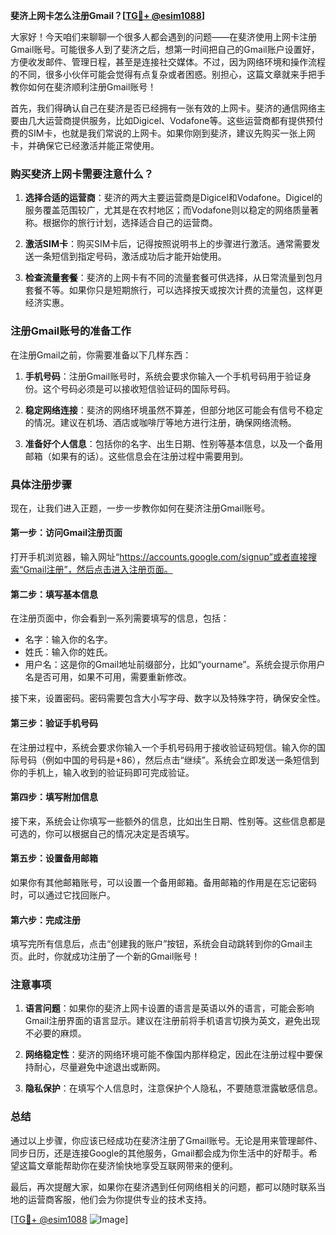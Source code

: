 **斐济上网卡怎么注册Gmail？[[TG💪+ @esim1088](https://t.me/s/esim1088)]**

大家好！今天咱们来聊聊一个很多人都会遇到的问题——在斐济使用上网卡注册Gmail账号。可能很多人到了斐济之后，想第一时间把自己的Gmail账户设置好，方便收发邮件、管理日程，甚至是连接社交媒体。不过，因为网络环境和操作流程的不同，很多小伙伴可能会觉得有点复杂或者困惑。别担心，这篇文章就来手把手教你如何在斐济顺利注册Gmail账号！

首先，我们得确认自己在斐济是否已经拥有一张有效的上网卡。斐济的通信网络主要由几大运营商提供服务，比如Digicel、Vodafone等。这些运营商都有提供预付费的SIM卡，也就是我们常说的上网卡。如果你刚到斐济，建议先购买一张上网卡，并确保它已经激活并能正常使用。

### 购买斐济上网卡需要注意什么？

1. **选择合适的运营商**：斐济的两大主要运营商是Digicel和Vodafone。Digicel的服务覆盖范围较广，尤其是在农村地区；而Vodafone则以稳定的网络质量著称。根据你的旅行计划，选择适合自己的运营商。
   
2. **激活SIM卡**：购买SIM卡后，记得按照说明书上的步骤进行激活。通常需要发送一条短信到指定号码，激活成功后才能开始使用。

3. **检查流量套餐**：斐济的上网卡有不同的流量套餐可供选择，从日常流量到包月套餐不等。如果你只是短期旅行，可以选择按天或按次计费的流量包，这样更经济实惠。

### 注册Gmail账号的准备工作

在注册Gmail之前，你需要准备以下几样东西：

1. **手机号码**：注册Gmail账号时，系统会要求你输入一个手机号码用于验证身份。这个号码必须是可以接收短信验证码的国际号码。

2. **稳定网络连接**：斐济的网络环境虽然不算差，但部分地区可能会有信号不稳定的情况。建议在机场、酒店或咖啡厅等地方进行注册，确保网络流畅。

3. **准备好个人信息**：包括你的名字、出生日期、性别等基本信息，以及一个备用邮箱（如果有的话）。这些信息会在注册过程中需要用到。

### 具体注册步骤

现在，让我们进入正题，一步一步教你如何在斐济注册Gmail账号。

#### 第一步：访问Gmail注册页面

打开手机浏览器，输入网址“https://accounts.google.com/signup”或者直接搜索“Gmail注册”，然后点击进入注册页面。

#### 第二步：填写基本信息

在注册页面中，你会看到一系列需要填写的信息，包括：

- 名字：输入你的名字。
- 姓氏：输入你的姓氏。
- 用户名：这是你的Gmail地址前缀部分，比如“yourname”。系统会提示你用户名是否可用，如果不可用，需要重新修改。

接下来，设置密码。密码需要包含大小写字母、数字以及特殊字符，确保安全性。

#### 第三步：验证手机号码

在注册过程中，系统会要求你输入一个手机号码用于接收验证码短信。输入你的国际号码（例如中国的号码是+86），然后点击“继续”。系统会立即发送一条短信到你的手机上，输入收到的验证码即可完成验证。

#### 第四步：填写附加信息

接下来，系统会让你填写一些额外的信息，比如出生日期、性别等。这些信息都是可选的，你可以根据自己的情况决定是否填写。

#### 第五步：设置备用邮箱

如果你有其他邮箱账号，可以设置一个备用邮箱。备用邮箱的作用是在忘记密码时，可以通过它找回账户。

#### 第六步：完成注册

填写完所有信息后，点击“创建我的账户”按钮，系统会自动跳转到你的Gmail主页。此时，你就成功注册了一个新的Gmail账号！

### 注意事项

1. **语言问题**：如果你的斐济上网卡设置的语言是英语以外的语言，可能会影响Gmail注册界面的语言显示。建议在注册前将手机语言切换为英文，避免出现不必要的麻烦。

2. **网络稳定性**：斐济的网络环境可能不像国内那样稳定，因此在注册过程中要保持耐心，尽量避免中途退出或断网。

3. **隐私保护**：在填写个人信息时，注意保护个人隐私，不要随意泄露敏感信息。

### 总结

通过以上步骤，你应该已经成功在斐济注册了Gmail账号。无论是用来管理邮件、同步日历，还是连接Google的其他服务，Gmail都会成为你生活中的好帮手。希望这篇文章能帮助你在斐济愉快地享受互联网带来的便利。

最后，再次提醒大家，如果你在斐济遇到任何网络相关的问题，都可以随时联系当地的运营商客服，他们会为你提供专业的技术支持。

[[TG💪+ @esim1088](https://t.me/s/esim1088) ![Image](https://i.postimg.cc/4NQfJmqS/Snipaste-2025-05-13-00-14-12.png)]